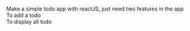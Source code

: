 Make a simple todo app with reactJS, just need two features in the app 
<br/>
To add a todo
<br/>
To display all todo
